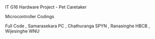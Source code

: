 IT G16 Hardware Project - Pet Caretaker

Microcontroller Codings

Full Code , 
Samarasekara PC , 
Chathuranga SPYN , 
Ranasinghe HBCB , 
Wijesinghe WNU
